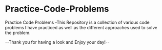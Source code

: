 # Practice-Code-Problems
Practice Code Problems
-This Repository is a collection of various code problems I have practiced as well as 
  the different approaches used to solve the problem.
  
  --Thank you for having a look and Enjoy your day!--
